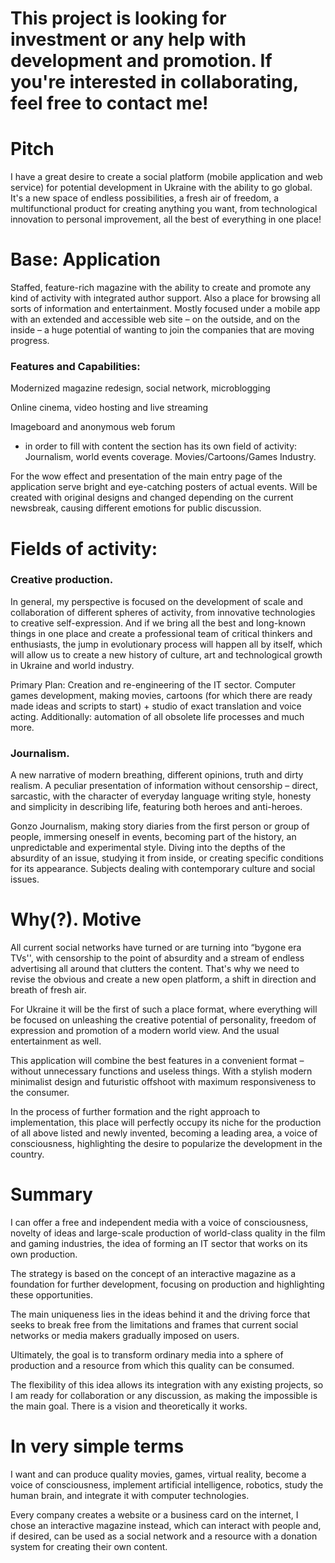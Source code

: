 # This project is looking for investment or any help with development and promotion. If you're interested in collaborating, feel free to contact me!

# Pitch

I have a great desire to create a social platform (mobile application and web service) for potential development in Ukraine with the ability to go global. It's a new space of endless possibilities, a fresh air of freedom, a multifunctional product for creating anything you want, from technological innovation to personal improvement, all the best of everything in one place!

# Base: Application

Staffed, feature-rich magazine with the ability to create and promote any kind of activity with integrated author support. Also a place for browsing all sorts of information and entertainment. Mostly focused under a mobile app with an extended and accessible web site – on the outside, and on the inside – a huge potential of wanting to join the companies that are moving progress.

### Features and Capabilities:

Modernized magazine redesign, social network, microblogging

Online cinema, video hosting and live streaming

Imageboard and anonymous web forum

- in order to fill with content the section has its own field of activity: Journalism, world events coverage. Movies/Cartoons/Games Industry.

For the wow effect and presentation of the main entry page of the application serve bright and eye-catching posters of actual events. Will be created with original designs and changed depending on the current newsbreak, causing different emotions for public discussion.

# Fields of activity:

### Creative production.

In general, my perspective is focused on the development of scale and collaboration of different spheres of activity, from innovative technologies to creative self-expression. And if we bring all the best and long-known things in one place and create a professional team of critical thinkers and enthusiasts, the jump in evolutionary process will happen all by itself, which will allow us to create a new history of culture, art and technological growth in Ukraine and world industry.

Primary Plan: Creation and re-engineering of the IT sector. Computer games development, making movies, cartoons (for which there are ready made ideas and scripts to start) + studio of exact translation and voice acting. Additionally: automation of all obsolete life processes and much more.

### Journalism.

A new narrative of modern breathing, different opinions, truth and dirty realism. A peculiar presentation of information without censorship – direct, sarcastic, with the character of everyday language writing style, honesty and simplicity in describing life, featuring both heroes and anti-heroes.

Gonzo Journalism, making story diaries from the first person or group of people, immersing oneself in events, becoming part of the history, an unpredictable and experimental style. Diving into the depths of the absurdity of an issue, studying it from inside, or creating specific conditions for its appearance. Subjects dealing with contemporary culture and social issues.

# Why(?). Motive

All current social networks have turned or are turning into “bygone era TVs'', with censorship to the point of absurdity and a stream of endless advertising all around that clutters the content. That's why we need to revise the obvious and create a new open platform, a shift in direction and breath of fresh air.

For Ukraine it will be the first of such a place format, where everything will be focused on unleashing the creative potential of personality, freedom of expression and promotion of a modern world view. And the usual entertainment as well.

This application will combine the best features in a convenient format – without unnecessary functions and useless things. With a stylish modern minimalist design and futuristic offshoot with maximum responsiveness to the consumer.

In the process of further formation and the right approach to implementation, this place will perfectly occupy its niche for the production of all above listed and newly invented, becoming a leading area, a voice of consciousness, highlighting the desire to popularize the development in the country.

# Summary

I can offer a free and independent media with a voice of consciousness, novelty of ideas and large-scale production of world-class quality in the film and gaming industries, the idea of forming an IT sector that works on its own production.

The strategy is based on the concept of an interactive magazine as a foundation for further development, focusing on production and highlighting these opportunities.

The main uniqueness lies in the ideas behind it and the driving force that seeks to break free from the limitations and frames that current social networks or media makers gradually imposed on users.

Ultimately, the goal is to transform ordinary media into a sphere of production and a resource from which this quality can be consumed.

The flexibility of this idea allows its integration with any existing projects, so I am ready for collaboration or any discussion, as making the impossible is the main goal. There is a vision and theoretically it works.

# In very simple terms

I want and can produce quality movies, games, virtual reality, become a voice of consciousness, implement artificial intelligence, robotics, study the human brain, and integrate it with computer technologies.

Every company creates a website or a business card on the internet, I chose an interactive magazine instead, which can interact with people and, if desired, can be used as a social network and a resource with a donation system for creating their own content.
